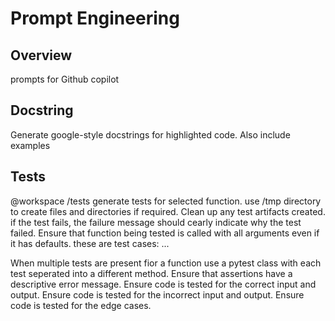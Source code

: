 # Prompt Engineering

## Overview

prompts for Github copilot

## Docstring
Generate google-style docstrings for highlighted code. Also include examples

## Tests
@workspace /tests generate tests for selected function. use /tmp directory to create files and directories if required. Clean up any test artifacts created. if the test fails, the failure message should cearly indicate why the test failed. Ensure that function being tested is called with all arguments even if it has defaults. these are test cases: ...


When multiple tests are present fior a function use a pytest class with each test seperated into a different method.
Ensure that assertions have a descriptive error message.
Ensure code is tested for the correct input and output.
Ensure code is tested for the incorrect input and output.
Ensure code is tested for the edge cases.
